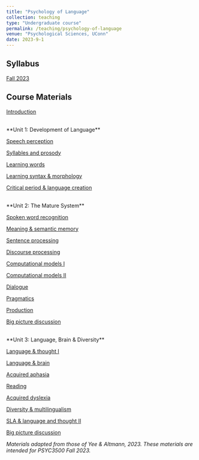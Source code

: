 ```yaml
---
title: "Psychology of Language"
collection: teaching
type: "Undergraduate course"
permalink: /teaching/psychology-of-language
venue: "Psychological Sciences, UConn"
date: 2023-9-1
---
```


Syllabus
------
<a href="/files/psych-of-lang-fa2023.pdf" target="_blank">Fall 2023</a>

Course Materials
------

<a href="/files/1 introduction.pdf" target="_blank">Introduction</a>

<br>
**Unit 1: Development of Language**

<a href="/files/2 (unit 1) speech perception.pdf" target="_blank">Speech perception</a>

<a href="/files/3 syllables and prosody.pdf" target="_blank">Syllables and prosody</a>

<a href="/files/4 learning words.pdf" target="_blank">Learning words</a>

<a href="/files/5 learning syntax & morphology.pdf" target="_blank">Learning syntax & morphology</a>

<a href="/files/6 critical period and language creation.pdf" target="_blank">Critical period & language creation</a>

<br>
**Unit 2: The Mature System**

<a href="/files/7 (unit 2) spoken word recognition.pdf" target="_blank">Spoken word recognition</a>

<a href="/files/8 meaning & semantic memory.pdf" target="_blank">Meaning & semantic memory</a>

<a href="/files/9 sentence processing.pdf" target="_blank">Sentence processing</a>

<a href="/files/10 discourse processing.pdf" target="_blank">Discourse processing</a>

<a href="/files/11 computational models I.pdf" target="_blank">Computational models I</a>

<a href="/files/12 computational models II.pdf" target="_blank">Computational models II</a>

<a href="/files/13 dialogue.pdf" target="_blank">Dialogue</a>

<a href="/files/14 pragmatics.pdf" target="_blank">Pragmatics</a>

<a href="/files/15 production.pdf" target="_blank">Production</a>

<a href="/files/16 big picture discussion.pdf" target="_blank">Big picture discussion</a>

<br>
**Unit 3: Language, Brain & Diversity**

<a href="/files/17 (unit 3) language & thought.pdf" target="_blank">Language & thought I</a>

<a href="/files/18 language and brain.pdf" target="_blank">Language & brain</a>

<a href="/files/19 aquired aphasia.pdf" target="_blank">Acquired aphasia</a>

<a href="/files/20 reading.pdf" target="_blank">Reading</a>

<a href="/files/21 acquired dyslexia.pdf" target="_blank">Acquired dyslexia</a>

<a href="/files/22 Diversity & multilingualism.pdf" target="_blank">Diversity & multilingualism</a>

<a href="/files/23 sla & language and thought.pdf" target="_blank">SLA & language and thought II</a>

<a href="/files/24 big picture discussion.pdf" target="_blank">Big picture discussion</a>


<em>Materials adapted from those of Yee & Altmann, 2023. These materials are intended for PSYC3500 Fall 2023.</em>
